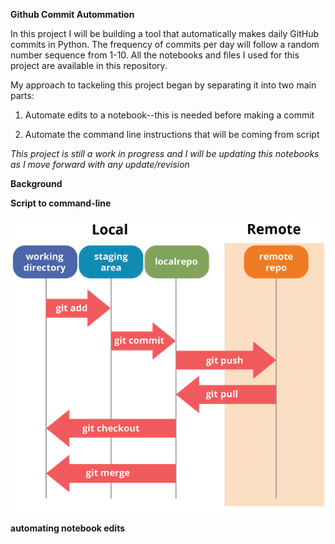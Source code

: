 **Github Commit Autommation**

In this project I will be building a tool that automatically makes daily GitHub commits in Python. The frequency of commits per day will follow a random number sequence from 1-10. All the notebooks and files I used for this project are available in this repository.

My approach to tackeling this project began by separating it into two main parts:

1. Automate edits to a notebook--this is needed before making a commit

2. Automate the command line instructions that will be coming from script

*This project is still a work in progress and I will be updating this notebooks as I move forward with any update/revision*

**Background**

**Script to command-line**

![github-small](https://raw.githubusercontent.com/rohit120582sharma/Documentation/master/images/git.png)

**automating notebook edits**

